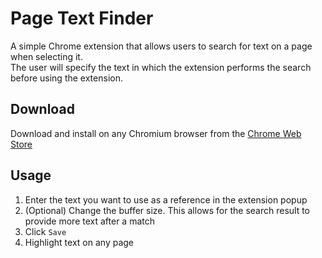 # Page Text Finder

A simple Chrome extension that allows users to search for text on a page when selecting it.  
The user will specify the text in which the extension performs the search before using the extension.

## Download

Download and install on any Chromium browser from the [Chrome Web Store](https://chromewebstore.google.com/detail/pagetextfinder/kkhbednagdefjojfffneapihhpgnejbn)

## Usage

1. Enter the text you want to use as a reference in the extension popup
2. (Optional) Change the buffer size. This allows for the search result to provide more text after a match
3. Click `Save`
4. Highlight text on any page
